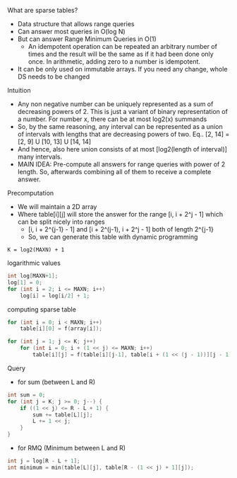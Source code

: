What are sparse tables? 

- Data structure that allows range queries
- Can answer most queries in O(log N)
- But can answer Range Minimum Queries in O(1) 
    - An idempotent operation can be repeated an arbitrary number of times and the result will be the same as if it had been    done only once. In arithmetic, adding zero to a number is idempotent.
- It can be only used on immutable arrays. If you need any change, whole DS needs to be changed

Intuition

- Any non negative number can be uniquely represented as a sum of decreasing powers of 2. This is just a variant of binary representation of a number. For number x, there can be at most log2(x) summands
- So, by the same reasoning, any interval can be represented as a union of intervals with lengths that are decreasing powers of two. Eq.. [2, 14] = [2, 9] U [10, 13] U [14, 14]
- And hence, also here union consists of at most [log2(length of interval)] many intervals.
- MAIN IDEA: Pre-compute all answers for range queries with power of 2 length. So, afterwards combining all of them to receive a complete answer.


Precomputation

- We will maintain a 2D array
- Where table[i][j] will store the answer for the range [i, i + 2^j - 1] which can be split nicely into ranges 
    - [i, i + 2^{j-1} - 1] and [i + 2^(j-1), i + 2^j - 1] both of length 2^{j-1}
    - So, we can generate this table with dynamic programming

`K = log2(MAXN) + 1`

logarithmic values

```cpp
int log[MAXN+1];
log[1] = 0;
for (int i = 2; i <= MAXN; i++)
    log[i] = log[i/2] + 1;
```

computing sparse table

```cpp
for (int i = 0; i < MAXN; i++)
    table[i][0] = f(array[i]);

for (int j = 1; j <= K; j++)
    for (int i = 0; i + (1 << j) <= MAXN; i++)
        table[i][j] = f(table[i][j-1], table[i + (1 << (j - 1))][j - 1]);
```

Query

- for sum (between L and R)

```cpp
int sum = 0;
for (int j = K; j >= 0; j--) {
    if ((1 << j) <= R - L + 1) {
        sum += table[L][j];
        L += 1 << j;
    }
}
```

- for RMQ (Minimum between L and R)

```cpp
int j = log[R - L + 1];
int minimum = min(table[L][j], table[R - (1 << j) + 1][j]);
```
